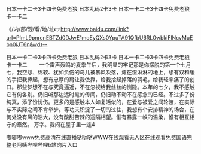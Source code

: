 日本一卡二卡3卡四卡免费老狼
日本乱码2卡3卡
日本一卡二卡3卡四卡免费老狼
卡一卡二


《/内/部/观/看/地/址👉http://www.baidu.com/link?url=PImL9pnrcnEBTZd0DJwE1moEyQXs0YpuTA91QfbU6RL0wbkiFlNcvMuEbn0iJT6n&wd》--

日本一卡二卡3卡四卡免费老狼
日本乱码2卡3卡
日本一卡二卡3卡四卡免费老狼
卡一卡二
　　一个雷声轰鸣的夏季午后，我明显的牢记那是你摆脱的第一个七月七，我空悲、绵软、犹如负伤的鸟儿被暴风吹落，瘫在湿淋淋的地上，想有双和缓的手把我捧起，想有忠厚的肩让我依靠，给我拾起掉落的羽毛，给我轻率痛了的创口。那些梦想不在与究竟逼近，不在忽视给我丝丝的恻隐。本年的七夕，我不感触它有何各别。仍旧听那边远时髦的传闻，仍旧动不动不在感念的已经。不过多了份纯真，添了份忧伤。更多的是感触本人如复活似的，在爱与被爱之间轮渡，在实际与不实际之间不肯举步。等功夫积淀了一切的过往，我想有个安排精神的场合，在何处没有风的浩大，没有酸甜苦辣的遥隔相望。惟有暴露一帙的温柔，惟有相互相守的泰然。
万字。我闷在屋子里一连4





嘟嘟嘟www免费高清在线直播哒哒哒WWW在线观看无人区在线观看免费国语完整老阿姨哔哩哔哩b站肉片入口
